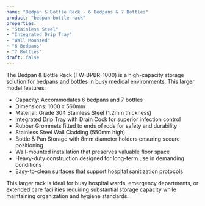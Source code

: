 ```yaml
---
name: "Bedpan & Bottle Rack - 6 Bedpans & 7 Bottles"
product: "bedpan-bottle-rack"
properties: 
- "Stainless Steel"
- "Integrated Drip Tray"
- "Wall Mounted"
- "6 Bedpans"
- "7 Bottles"
draft: false
---
```


The Bedpan & Bottle Rack (TW-BPBR-1000) is a high-capacity storage solution for bedpans and bottles in busy medical environments. This larger model features:

- Capacity: Accommodates 6 bedpans and 7 bottles
- Dimensions: 1000 x 560mm
- Material: Grade 304 Stainless Steel (1.2mm thickness)
- Integrated Drip Tray with Drain Cock for superior infection control
- Rubber Grommets fitted to ends of rods for safety and durability
- Stainless Steel Wall Cladding (550mm high)
- Bottle & Pan Storage with 8mm diameter holders ensuring secure positioning
- Wall-mounted installation that preserves valuable floor space
- Heavy-duty construction designed for long-term use in demanding conditions
- Easy-to-clean surfaces that support hospital sanitization protocols

This larger rack is ideal for busy hospital wards, emergency departments, or extended care facilities requiring substantial storage capacity while maintaining organization and hygiene standards.
